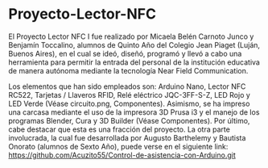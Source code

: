 # Proyecto-Lector-NFC
El Proyecto Lector NFC I fue realizado por Micaela Belén Carnoto Junco y Benjamín Toccalino, alumnos de Quinto Año del Colegio Jean Piaget (Luján, Buenos Aires), en el cual se ideó, diseñó, programó y llevó a cabo una herramienta para permitir la entrada del personal de la institución educativa de manera autónoma mediante la tecnología Near Field Communication.

Los elementos que han sido empleados son: Arduino Nano, Lector NFC RC522, Tarjetas / Llaveros RFID, Relé eléctrico JQC-3FF-S-Z, LED Rojo y LED Verde (Véase circuito.png, Componentes). Asimismo, se ha impreso una carcasa mediante el uso de la impresora 3D Prusa i3 y el manejo de los programas Blender, Cura y 3D Builder (Véase Componentes). Por último, cabe destacar que esta es una fracción del proyecto. La otra parte involucrada, la cual fue desarrollada por Augusto Barthelemy y Bautista Onorato (alumnos de Sexto Año), puede verse en el siguiente link: https://github.com/Acuzito55/Control-de-asistencia-con-Arduino.git
